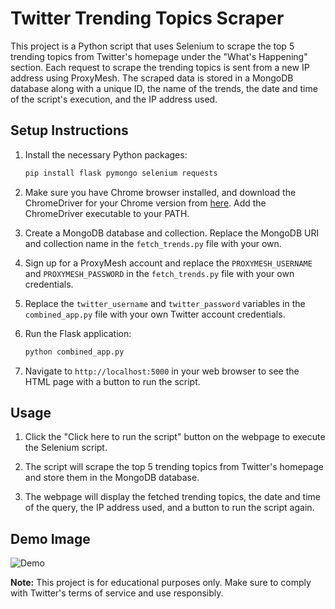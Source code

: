 # Twitter Trending Topics Scraper

This project is a Python script that uses Selenium to scrape the top 5 trending topics from Twitter's homepage under the "What's Happening" section. Each request to scrape the trending topics is sent from a new IP address using ProxyMesh. The scraped data is stored in a MongoDB database along with a unique ID, the name of the trends, the date and time of the script's execution, and the IP address used.

## Setup Instructions

1. Install the necessary Python packages:
   ```bash
   pip install flask pymongo selenium requests
   ```

2. Make sure you have Chrome browser installed, and download the ChromeDriver for your Chrome version from [here](https://sites.google.com/a/chromium.org/chromedriver/downloads). Add the ChromeDriver executable to your PATH.

3. Create a MongoDB database and collection. Replace the MongoDB URI and collection name in the `fetch_trends.py` file with your own.

4. Sign up for a ProxyMesh account and replace the `PROXYMESH_USERNAME` and `PROXYMESH_PASSWORD` in the `fetch_trends.py` file with your own credentials.

5. Replace the `twitter_username` and `twitter_password` variables in the `combined_app.py` file with your own Twitter account credentials.

6. Run the Flask application:
   ```bash
   python combined_app.py
   ```

7. Navigate to `http://localhost:5000` in your web browser to see the HTML page with a button to run the script.

## Usage

1. Click the "Click here to run the script" button on the webpage to execute the Selenium script.

2. The script will scrape the top 5 trending topics from Twitter's homepage and store them in the MongoDB database.

3. The webpage will display the fetched trending topics, the date and time of the query, the IP address used, and a button to run the script again.

## Demo Image

![Demo](demo.png)

**Note:** This project is for educational purposes only. Make sure to comply with Twitter's terms of service and use responsibly.